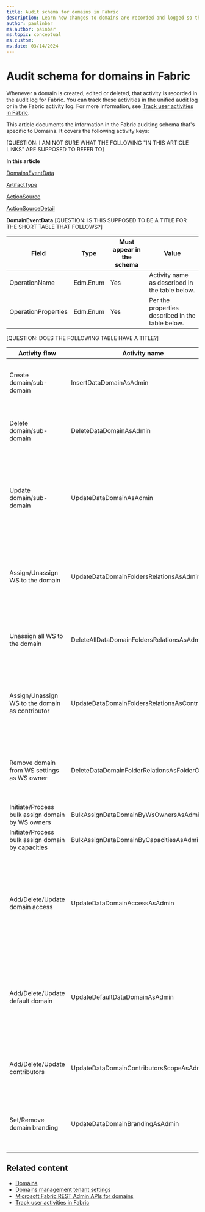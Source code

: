 ```yaml
---
title: Audit schema for domains in Fabric
description: Learn how changes to domains are recorded and logged so that you can track them in the unified audit log or Fabric activity log.
author: paulinbar
ms.author: painbar
ms.topic: conceptual
ms.custom:
ms.date: 03/14/2024
---
```


# Audit schema for domains in Fabric

Whenever a domain is created, edited or deleted, that activity is recorded in the audit log for Fabric. You can track these activities in the unified audit log or in the Fabric activity log. For more information, see [Track user activities in Fabric](../admin/track-user-activities.md).

This article documents the information in the Fabric auditing schema that's specific to Domains. It covers the following activity keys:

[QUESTION: I AM NOT SURE WHAT THE FOLLOWING "IN THIS ARTICLE LINKS" ARE SUPPOSED TO REFER TO]

**In this article**

[DomainsEventData](/power-bi/enterprise/service-security-sensitivity-label-audit-schema)

[ArtifactType](/power-bi/enterprise/service-security-sensitivity-label-audit-schema)

[ActionSource](/power-bi/enterprise/service-security-sensitivity-label-audit-schema)

[ActionSourceDetail](/power-bi/enterprise/service-security-sensitivity-label-audit-schema)


**DomainEventData** [QUESTION: IS THIS SUPPOSED TO BE A TITLE FOR THE SHORT TABLE THAT FOLLOWS?]


| Field | Type | Must appear in the schema | Value |
|---|---|---|---|
| OperationName | Edm.Enum | Yes | Activity name as described in the table below. |
| OperationProperties | Edm.Enum | Yes | Per the properties described in the table below. |

[QUESTION: DOES THE FOLLOWING TABLE HAVE A TITLE?]

| Activity flow | Activity name | Properties |
|---|---|---|
| Create domain/sub-domain | InsertDataDomainAsAdmin | operationName: "InsertDataDomainAsAdmin",<br>operationProperties: {<br>DataDomainObjectId: \<Guid\>,<br>DataDomainDisplayName: \<String\><br>ParentObjectId?: \<Guid\><br>}|
| Delete domain/sub-domain | DeleteDataDomainAsAdmin | operationName: "DeleteDataDomainAsAdmin",<br>operationProperties: {<br>DataDomainObjectId: \<Guid\>,<br>DataDomainDisplayName: \<String\><br>ParentObjectId?: \<Guid\><br>} |
| Update domain/sub-domain | UpdateDataDomainAsAdmin | operationName: "UpdateDefaultDataDomainAsAdmin",<br>operationProperties: {<br>DataDomainObjectId: \<Guid\>,<br>DataDomainDisplayName: \< String \><br>ParentObjectId?: \<Guid\><br>UsersToSetCounter?: \<Long\>,<br>UsersToUnsetCounter?: \<Long\>,<br>GroupsToSetCounter?: \<Long\>,<br>GroupsToUnsetCounter?:  \<Long\><br>} |
| Assign/Unassign WS to the domain | UpdateDataDomainFoldersRelationsAsAdmin | operationName: "UpdateDataDomainFoldersRelationsAsAdmin",<br>operationProperties: {<br>DataDomainObjectId: \<Guid\>,<br>DataDomainDisplayName: \<String\><br>ParentObjectId?: \<Guid\><br>FoldersToSetCounter?: \<Long\><br>FoldersToUnsetCount?: \<Long\><br>} |
| Unassign all WS to the domain | DeleteAllDataDomainFoldersRelationsAsAdmin | operationName: "DeleteAllDataDomainFoldersRelationsAsAdmin",<br>operationProperties: {<br>DataDomainObjectId: \<Guid\>,<br>DataDomainDisplayName: \<String\><br>ParentObjectId?: \<Guid\><br>} |
| Assign/Unassign WS to the domain as contributor | UpdateDataDomainFoldersRelationsAsContributor | operationName: "UpdateDataDomainFoldersRelationsAsContributor",<br>operationProperties: {<br>DataDomainObjectId: \<Guid\>,<br>DataDomainDisplayName: \<String\><br>ParentObjectId?: \<Guid\><br>FoldersToSetCounter?: \<Long\><br>FoldersToUnsetCount?: \<Long\><br>} |
| Remove domain from WS settings as WS owner | DeleteDataDomainFolderRelationsAsFolderOwner | operationName: "DeleteDataDomainFoldersRelationsAsFolderOwner",<br>operationProperties: {<br>DataDomainObjectId: \<Guid\>,<br>DataDomainDisplayName: \<String\><br>ParentObjectId?: \<Guid\><br>FolderId?: \<Long\><br>} |
| Initiate/Process bulk assign domain by WS owners | BulkAssignDataDomainByWsOwnersAsAdmin? | |
| Initiate/Process bulk assign domain by capacities | BulkAssignDataDomainByCapacitiesAsAdmin? | |
| Add/Delete/Update domain access | UpdateDataDomainAccessAsAdmin | operationName: "UpdateDataDomainAccessAsAdmin",<br>operationProperties: [{ParentObjectId?: operationProperties: {<br>DataDomainObjectId: \<Guid\>,<br>DataDomainDisplayName: \<String\><br>ParentObjectId?: \<Guid\><br>Value: \<Long\>, //Admin/contributor<br>UsersToSetCounter?: \<Long\>,<br>UsersToUnsetCounter?: \<Long\>,<br>GroupsToSetCounter?: \<Long\>,<br>GroupsToUnsetCounter?:  \<Long\><br>} |
| Add/Delete/Update default domain | UpdateDefaultDataDomainAsAdmin | operationName: "UpdateDefaultDataDomainAsAdmin",<br>operationProperties: {<br>DataDomainObjectId: \<Guid\>,<br>DataDomainDisplayName: \<String\><br>ParentObjectId?: \<Guid\><br>UsersToSetCounter?: \<Long\>,<br>UsersToUnsetCounter?: \<Long\>,<br>GroupsToSetCounter?: \<Long\>,<br>GroupsToUnsetCounter?:  \<Long\><br>} |
| Add/Delete/Update contributors | UpdateDataDomainContributorsScopeAsAdmin | operationName: "UpdateDataDomainBranding",<br>operationProperties: {<br>DataDomainObjectId: \<Guid\>,<br>DataDomainDisplayName: \<String\><br>ParentObjectId?: \<Guid\><br>Value: \<Long\>, //contribution Scope<br>} |
| Set/Remove domain branding | UpdateDataDomainBrandingAsAdmin | operationName: \<UpdateDataDomainBranding\>,<br>operationProperties: {<br>DataDomainObjectId: \<Guid\>,<br>DataDomainDisplayName: \<String\><br>ParentObjectId?: \<Guid\><br>Value: \<Long\>, //contribution Scope<br>} |

## Related content

* [Domains](./domains.md)
* [Domains management tenant settings](../admin/service-admin-portal-domain-management-settings.md)
* [Microsoft Fabric REST Admin APIs for domains](/rest/api/fabric/admin/domains)
* [Track user activities in Fabric](../admin/track-user-activities.md)